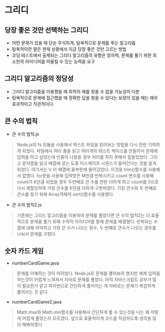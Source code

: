 # 그리디
## 당장 좋은 것만 선택하는 그리디
- 어떤 문제가 있을 때 단순 무식하게, 탐욕적으로 문제를 푸는 알고리즘
- 탐욕적이란 말은 현재 상황에서 지금 당장 좋은 것만 고르는 방법
- 코딩 테스트에서 출제되는 그리디 알고리즘의 유형은 창의력, 문제를 풀기 위한 최소한의 아이디어를 떠올릴 수 있는 능력을 요구
## 그리디 알고리즘의 정당성
- 그리디 알고리즘을 이용했을 때 최적의 해를 찾을 수 없을 가능성이 다분
- 탐욕적으로 문제에 접근했을 때 정확한 답을 찾을 수 있다는 보장이 있을 때는 매우 효과적이고 직관적이다.
## 큰 수의 법칙
- 큰 수의 법칙.js
> Node.js의 fs 모듈을 사용해서 텍스트 파일을 읽어보는 방법을 다시 한번 기억하게 되었다.
> 파일에서 여러 줄을 읽고 여러개의 테스트 케이스를 만들어서 문제에 입력을 하고 싶었는데 빈줄이 나왔을 경우 처리를 하지 못해서 힘들었었다.
> 그리고 문자열을 읽고 배열에 넣는 도중 이스케이프 시퀀스가 들어간다는 것을 알게되었다. 여기서는 \r 이 배열에 끝부분에 들어갔었다. 이것을 trim()함수를 사용해서 없앴다.
> for문을 사용해 입력받은 M만큼 반복시키고 count 변수를 사용해 count가 K만큼 되었을 경우 두번째로 큰 수를 한번 더하게 하고 count를 0으로 다시 재할당하여 가장 큰수를 K만큼 더하게 구현하였다.
> 가장 큰수와 두 번째로 큰수를 찾기 위해 Array객체의 sort()함수를 사용했다.
- 큰 수의 법칙2.js
> 기존에는 그리드 알고리즘을 이용하여 문제를 풀었다면 큰 수의 법칙2는 더 효율적으로 문제를 풀기 위해 수학적 아이디어를 통해 문제를 해결했다.
> 반복되는 수열에 대해 파악하고 가장 큰 수가 나오는 횟수, 두 번째로 큰수가 나오는 경우를 나눠서 문제를 구했다.
## 숫자 카드 게임
- numberCardGame.java
> 문제를 이해하는 것이 어려웠다.
> Node.js로 문제를 풀어보려 했지만 예제 입력을 하는것이 어렵게 느껴져서 자바로 문제를 풀었다. 아직 자바스크립트 공부가 많이 필요한거 같고 파이썬으로 간단하게 풀어지는 게 자바로는 문제가 복잡하게 풀어지는 것 같다.
- numberCardGame2.java
> Math.max와 Math.min함수를 사용해서 간단하게 풀 수 있는것을 나는 왜 저렇게 어렵게 풀었는지 모르겠다. 앞으로 효율적이게 코드를 작성하도록 생각을 많이 해봐야겠다.